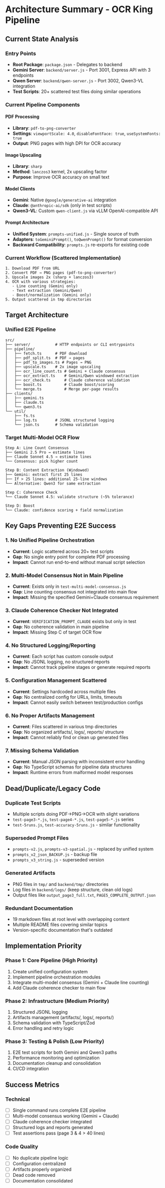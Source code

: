 # Architecture Summary - OCR King Pipeline

## Current State Analysis

### Entry Points
- **Root Package**: `package.json` - Delegates to backend
- **Gemini Server**: `backend/server.js` - Port 3001, Express API with 3 endpoints
- **Qwen Server**: `backend/qwen-server.js` - Port 3002, Qwen3-VL integration
- **Test Scripts**: 20+ scattered test files doing similar operations

### Current Pipeline Components

#### PDF Processing
- **Library**: `pdf-to-png-converter`
- **Settings**: `viewportScale: 4.0`, `disableFontFace: true`, `useSystemFonts: true`
- **Output**: PNG pages with high DPI for OCR accuracy

#### Image Upscaling
- **Library**: `sharp`
- **Method**: `lanczos3` kernel, 2x upscaling factor
- **Purpose**: Improve OCR accuracy on small text

#### Model Clients
- **Gemini**: Native `@google/generative-ai` integration
- **Claude**: `@anthropic-ai/sdk` (only in test scripts)
- **Qwen3-VL**: Custom `qwen-client.js` via vLLM OpenAI-compatible API

#### Prompt Architecture
- **Unified System**: `prompts-unified.js` - Single source of truth
- **Adapters**: `toGeminiPrompt()`, `toQwenPrompt()` for format conversion
- **Backward Compatibility**: `prompts.js` re-exports for existing code

### Current Workflow (Scattered Implementation)
```
1. Download PDF from URL
2. Convert PDF → PNG pages (pdf-to-png-converter)
3. Upscale images 2x (sharp + lanczos3)
4. OCR with various strategies:
   - Line counting (Gemini only)
   - Text extraction (Gemini/Qwen)
   - Boost/normalization (Gemini only)
5. Output scattered in tmp directories
```

## Target Architecture

### Unified E2E Pipeline
```
src/
├── server/           # HTTP endpoints or CLI entrypoints
├── pipeline/
│   ├── fetch.ts      # PDF download
│   ├── pdf_split.ts  # PDF → pages
│   ├── pdf_to_images.ts # Pages → PNG
│   ├── upscale.ts    # 2x image upscaling
│   ├── ocr_line_count.ts # Gemini + Claude consensus
│   ├── ocr_extract.ts    # Gemini/Qwen windowed extraction
│   ├── ocr_check.ts      # Claude coherence validation
│   ├── boost.ts          # Claude boost/scoring
│   └── merge.ts          # Merge per-page results
├── clients/
│   ├── gemini.ts
│   ├── claude.ts
│   └── qwen3.ts
└── util/
    ├── fs.ts
    ├── log.ts        # JSONL structured logging
    └── json.ts       # Schema validation
```

### Target Multi-Model OCR Flow
```
Step A: Line Count Consensus
├── Gemini 2.5 Pro → estimate lines
├── Claude Sonnet 4.5 → estimate lines  
└── Consensus: pick higher count

Step B: Content Extraction (Windowed)
├── Gemini: extract first 25 lines
├── If > 25 lines: additional 25-line windows
└── Alternative: Qwen3 for same extraction

Step C: Coherence Check
└── Claude Sonnet 4.5: validate structure (~5% tolerance)

Step D: Boost
└── Claude: confidence scoring + field normalization
```

## Key Gaps Preventing E2E Success

### 1. **No Unified Pipeline Orchestration**
- **Current**: Logic scattered across 20+ test scripts
- **Gap**: No single entry point for complete PDF processing
- **Impact**: Cannot run end-to-end without manual script selection

### 2. **Multi-Model Consensus Not in Main Pipeline**
- **Current**: Exists only in `test-multi-model-consensus.js`
- **Gap**: Line counting consensus not integrated into main flow
- **Impact**: Missing the specified Gemini+Claude consensus requirement

### 3. **Claude Coherence Checker Not Integrated**
- **Current**: `VERIFICATION_PROMPT_CLAUDE` exists but only in test
- **Gap**: No coherence validation in main pipeline
- **Impact**: Missing Step C of target OCR flow

### 4. **No Structured Logging/Reporting**
- **Current**: Each script has custom console output
- **Gap**: No JSONL logging, no structured reports
- **Impact**: Cannot track pipeline stages or generate required reports

### 5. **Configuration Management Scattered**
- **Current**: Settings hardcoded across multiple files
- **Gap**: No centralized config for URLs, limits, timeouts
- **Impact**: Cannot easily switch between test/production configs

### 6. **No Proper Artifacts Management**
- **Current**: Files scattered in various tmp directories
- **Gap**: No organized artifacts/, logs/, reports/ structure
- **Impact**: Cannot reliably find or clean up generated files

### 7. **Missing Schema Validation**
- **Current**: Manual JSON parsing with inconsistent error handling
- **Gap**: No TypeScript schemas for pipeline data structures
- **Impact**: Runtime errors from malformed model responses

## Dead/Duplicate/Legacy Code

### Duplicate Test Scripts
- Multiple scripts doing PDF→PNG→OCR with slight variations
- `test-page3-*.js`, `test-page4-*.js`, `test-page5-*.js` series
- `test-5runs.js`, `test-accuracy-5runs.js` - similar functionality

### Superseded Prompt Files
- `prompts-v2.js`, `prompts-v3-spatial.js` - replaced by unified system
- `prompts_v2_json_BACKUP.js` - backup file
- `prompts_v3_string.js` - superseded version

### Generated Artifacts
- PNG files in `tmp/` and `backend/tmp/` directories
- Log files in `backend/logs/` (keep structure, clean old logs)
- Output files like `output_page3_full.txt`, `PAGE5_COMPLETE_OUTPUT.json`

### Redundant Documentation
- 19 markdown files at root level with overlapping content
- Multiple README files covering similar topics
- Version-specific documentation that's outdated

## Implementation Priority

### Phase 1: Core Pipeline (High Priority)
1. Create unified configuration system
2. Implement pipeline orchestration modules
3. Integrate multi-model consensus (Gemini + Claude line counting)
4. Add Claude coherence checker to main flow

### Phase 2: Infrastructure (Medium Priority)
1. Structured JSONL logging
2. Artifacts management (artifacts/, logs/, reports/)
3. Schema validation with TypeScript/Zod
4. Error handling and retry logic

### Phase 3: Testing & Polish (Low Priority)
1. E2E test scripts for both Gemini and Qwen3 paths
2. Performance monitoring and optimization
3. Documentation cleanup and consolidation
4. CI/CD integration

## Success Metrics

### Technical
- [ ] Single command runs complete E2E pipeline
- [ ] Multi-model consensus working (Gemini + Claude)
- [ ] Claude coherence checker integrated
- [ ] Structured logs and reports generated
- [ ] Test assertions pass (page 3 & 4 > 40 lines)

### Code Quality
- [ ] No duplicate pipeline logic
- [ ] Configuration centralized
- [ ] Artifacts properly organized
- [ ] Dead code removed
- [ ] Documentation consolidated
